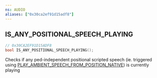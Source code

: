 ```yaml
---
ns: AUDIO
aliases: ["0x30ca2ef91d15adf8"]
---
```

## IS_ANY_POSITIONAL_SPEECH_PLAYING

```c
// 0x30CA2EF91D15ADF8
bool IS_ANY_POSITIONAL_SPEECH_PLAYING();
```

Checks if any ped-independent positional scripted speech (ie. triggered using [PLAY_AMBIENT_SPEECH_FROM_POSITION_NATIVE](#_0xED640017ED337E45)) is currently playing

